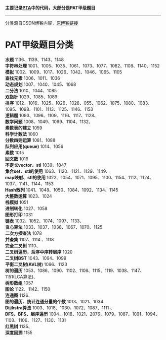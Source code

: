 **主要记录[PTA](https://www.patest.cn/practice)中的代码，大部分是PAT甲级题目**
***
分类源自CSDN博客内容，[原博客链接](https://blog.csdn.net/weixin_43028756/article/details/95077917)

# PAT甲级题目分类  

**水题**         1136、1139、1143、1148  
**字符串处理**   1001、1005、1035、1061、1073、1077、1082、1108、1140、1152  
**模拟**         1002、1009、1017、1026、1042、1046、1065、1105  
**查找元素**     1006、1011、1036  
**动态规划**     1007、1040、1045、1068  
**二分法**       1010、1044、1085  
**双指针**				1029、1085、1089  
**排序**				 1012、1016、1025、1026、1028、055、1062、1075、1080、1083、1095、1098、1101、1113、1125、1146、1153  
**逻辑题**				1093、1096、1109、1116、1117、1128、  
**数学问题**		 1008、1049、1069、1104、1132、  
**素数表的建立**	  1059  
**科学计数法**			 1060  
**分数四则运算**							1081、1088  
**队列应用(queue)**						1014、1056  
**素数**									1015  
**回文数**							1019  
**不定长vector、stl**					1039、1047  
**集合set、stl的使用**					1063、1120、1121、1129、1149、  
**map映射、stl的使用**					1022、1054、1071、1095、1100、1154、1112、1124、1037、1141、1144、1153  
**Hash散列**								1041、1048、1050、1084、1092、1134、1145  
**大整数运算**							1023、1024  
**栈模拟**								1051  
**进制转化**								1027、1058  
**图形打印**								1031  
**链表**									1032、1052、1074、1097、1133、  
**贪心算法**								1033、1037、1038、1067、1070、1125  
**二次方探查法**							1078  
**并查集**								1107、1114 、1118  
**完全二叉树**							1110、  
**二叉树遍历，后序中序转层序**				1020  
**二叉树BST**							1043、1064、1099  
**平衡二叉树(AVL树)**						1066、1123  
**树的遍历**								1053、1086、1090、1102、1106、1115、1119、1038、1147、1151(LCA算法)、  
**树形数组**								1057  
**图论**									1122、1142、1150  
**连通图**								1126、  
**图的遍历、统计连通分量的个数**				1013、1021、1034  
**Dijikstra算法**						1003、1018、1030、1072、1087、1111 、  
**DFS、BFS、层序遍历**					1004、1018、1021、2076、1079、1087、1091、1094、1103、1106、1127、1130、1131  
**红黑树**								1135、  
**深度回溯**								1155
